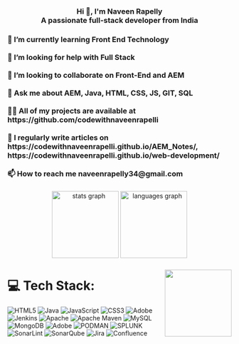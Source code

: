 <h3 align="center">Hi 👋, I'm Naveen Rapelly<br>A passionate full-stack developer from India<br></h3>
<h3 align="left">
🌱 I’m currently learning Front End Technology<br><br> 🤝 I’m looking for help with Full Stack<br> <br> 👯 I’m looking to collaborate on Front-End and AEM<br> <br> 💬 Ask me about AEM, Java, HTML, CSS, JS, GIT, SQL<br> <br> 👨‍💻 All of my projects are available at https://github.com/codewithnaveenrapelli<br><br>📝 I regularly write articles on https://codewithnaveenrapelli.github.io/AEM_Notes/, https://codewithnaveenrapelli.github.io/web-development/<br> <br> 📫 How to reach me naveenrapelly34@gmail.com <br></h3>


###
<div align="center">
  <img src="https://github-readme-stats.vercel.app/api?username=codewithnaveenrapelli&hide_title=false&hide_rank=false&show_icons=true&include_all_commits=true&count_private=true&disable_animations=false&theme=dracula&locale=en&hide_border=false" height="150" alt="stats graph"  />
  <img src="https://github-readme-stats.vercel.app/api/top-langs?username=codewithnaveenrapelli&locale=en&hide_title=false&layout=compact&card_width=320&langs_count=6&theme=dracula&hide_border=false" height="150" alt="languages graph"  />
</div>

###

<img align="right" height="150" src="https://media.licdn.com/dms/image/v2/D4D03AQEdHbLYpbCktw/profile-displayphoto-shrink_800_800/profile-displayphoto-shrink_800_800/0/1730228365342?e=1738800000&v=beta&t=-g7bRFEEe3FJfgDOh7FYnSQD0ErqgV_PGe8EKtieNnc"  />

# 💻 Tech Stack:
![HTML5](https://img.shields.io/badge/html5-%23E34F26.svg?style=for-the-badge&logo=html5&logoColor=white) ![Java](https://img.shields.io/badge/java-%23ED8B00.svg?style=for-the-badge&logo=openjdk&logoColor=white) ![JavaScript](https://img.shields.io/badge/javascript-%23323330.svg?style=for-the-badge&logo=javascript&logoColor=%23F7DF1E) ![CSS3](https://img.shields.io/badge/css3-%231572B6.svg?style=for-the-badge&logo=css3&logoColor=white) ![Adobe](https://img.shields.io/badge/adobe-%23FF0000.svg?style=for-the-badge&logo=adobe&logoColor=white) ![Jenkins](https://img.shields.io/badge/jenkins-%232C5263.svg?style=for-the-badge&logo=jenkins&logoColor=white) ![Apache](https://img.shields.io/badge/apache-%23D42029.svg?style=for-the-badge&logo=apache&logoColor=white) ![Apache Maven](https://img.shields.io/badge/Apache%20Maven-C71A36?style=for-the-badge&logo=Apache%20Maven&logoColor=white) ![MySQL](https://img.shields.io/badge/mysql-%2300000f.svg?style=for-the-badge&logo=mysql&logoColor=white) ![MongoDB](https://img.shields.io/badge/MongoDB-%234ea94b.svg?style=for-the-badge&logo=mongodb&logoColor=white) ![Adobe](https://img.shields.io/badge/adobe-%23FF0000.svg?style=for-the-badge&logo=adobe&logoColor=white) ![PODMAN](https://img.shields.io/badge/podman-892CA0.svg?style=for-the-badge&logo=podman&logoColor=white) ![SPLUNK](https://img.shields.io/badge/splunk-000000.svg?style=for-the-badge&logo=splunk&color=%23000000) ![SonarLint](https://img.shields.io/badge/SonarLint-CB2029?style=for-the-badge&logo=SONARLINT&logoColor=white) ![SonarQube](https://img.shields.io/badge/SonarQube-black?style=for-the-badge&logo=sonarqube&logoColor=4E9BCD) ![Jira](https://img.shields.io/badge/jira-%230A0FFF.svg?style=for-the-badge&logo=jira&logoColor=white) ![Confluence](https://img.shields.io/badge/confluence-%23172BF4.svg?style=for-the-badge&logo=confluence&logoColor=white)
